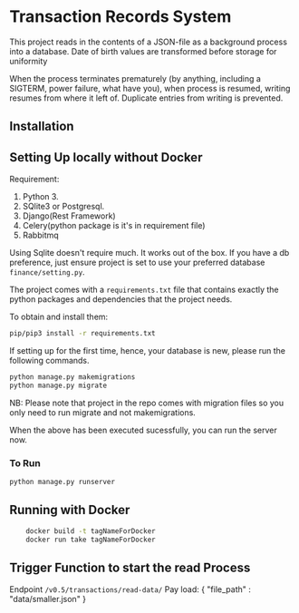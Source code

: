 # Transaction Records System

This project reads in the contents of a JSON-file as a background process into a database. 
Date of birth values are transformed before storage for uniformity

When the process terminates prematurely (by anything, including a SIGTERM, power failure, what have you),  when process is resumed, writing resumes from where it left of. Duplicate entries from writing is prevented.


## Installation

## Setting Up locally without Docker

Requirement:
1. Python 3.
2. SQlite3 or Postgresql.
3. Django(Rest Framework)
4. Celery(python package is it's in requirement file)
5. Rabbitmq

Using Sqlite doesn't require much. It works out of the box. If you have a db preference, just ensure project is set to use your preferred database `finance/setting.py`. 


The project comes with a `requirements.txt` file that contains exactly the python packages and dependencies that the project needs.

To obtain and install them:

```bash
pip/pip3 install -r requirements.txt
```

If setting up for the first time, hence, your database is new, please run the following commands.


```bash
python manage.py makemigrations
python manage.py migrate
```
NB: Please note that project in the repo comes with migration files so you only need to run migrate and not makemigrations.  


When the above has been executed sucessfully, you can run the server now. 

### To Run

```bash
python manage.py runserver 
```

## Running with Docker
```bash
    docker build -t tagNameForDocker
    docker run take tagNameForDocker
```


## Trigger Function to start the read Process
Endpoint `/v0.5/transactions/read-data/`
Pay load:
{
    "file_path" : "data/smaller.json" 
}